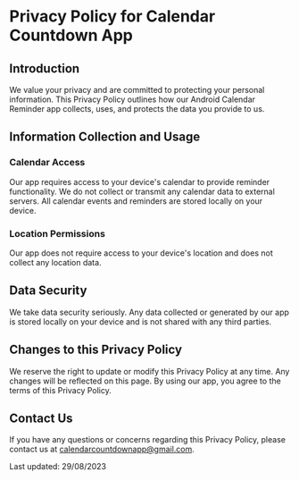# Privacy Policy for Calendar Countdown App

## Introduction

We value your privacy and are committed to protecting your personal information. This Privacy Policy outlines how our Android Calendar Reminder app collects, uses, and protects the data you provide to us.

## Information Collection and Usage

### Calendar Access

Our app requires access to your device's calendar to provide reminder functionality. We do not collect or transmit any calendar data to external servers. All calendar events and reminders are stored locally on your device.

### Location Permissions

Our app does not require access to your device's location and does not collect any location data.

## Data Security

We take data security seriously. Any data collected or generated by our app is stored locally on your device and is not shared with any third parties.

## Changes to this Privacy Policy

We reserve the right to update or modify this Privacy Policy at any time. Any changes will be reflected on this page. By using our app, you agree to the terms of this Privacy Policy.

## Contact Us

If you have any questions or concerns regarding this Privacy Policy, please contact us at calendarcountdownapp@gmail.com.

Last updated: 29/08/2023
